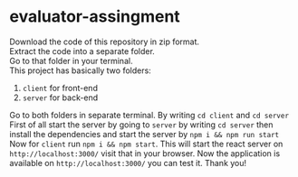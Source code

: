 # evaluator-assingment

Download the code of this repository in zip format.\
Extract the code into a separate folder.\
Go to that folder in your terminal.\
This project has basically two folders:

1. `client` for front-end
2. `server` for back-end

Go to both folders in separate terminal. By writing `cd client` and `cd server`
First of all start the server by going to `server` by writing `cd server` then install the dependencies and start the server by `npm i && npm run start`
Now for `client` run `npm i && npm start`. This will start the react server on `http://localhost:3000/` visit that in your browser.
Now the application is available on `http://localhost:3000/` you can test it.
Thank you!
